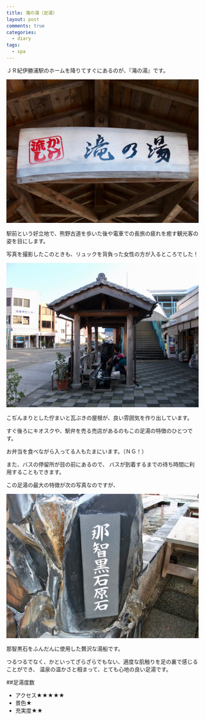 ```yaml
---
title: 滝の湯（足湯）
layout: post
comments: true
categories:
  - diary
tags:
  - spa
---
```

ＪＲ紀伊勝浦駅のホームを降りてすぐにあるのが、『滝の湯』です。

![滝の湯看板][1]

駅前という好立地で、熊野古道を歩いた後や電車での長旅の疲れを癒す観光客の姿を目にします。

写真を撮影したこのときも、リュックを背負った女性の方が入るところでした！

![滝の湯][2]

こぢんまりとした佇まいと瓦ぶきの屋根が、良い雰囲気を作り出しています。

すぐ後ろにキオスクや、駅弁を売る売店があるのもこの足湯の特徴のひとつです。

お弁当を食べながら入ってる人もたまにいます。（ＮＧ！）

また、バスの停留所が目の前にあるので、
バスが到着するまでの待ち時間に利用することもできます。

この足湯の最大の特徴が次の写真なのですが、

![那智黒石プレート][3]

那智黒石をふんだんに使用した贅沢な湯船です。

つるつるでなく、かといってざらざらでもない、適度な肌触りを足の裏で感じることができ、
温泉の温かさと相まって、とても心地の良い足湯です。

##足湯度数

* アクセス★★★★★
* 景色★
* 充実度★★

 [1]: /img/uploads/2009/09/taki-foot-spa-1.jpg
 [2]: /img/uploads/2009/09/taki-foot-spa-2.jpg
 [3]: /img/uploads/2009/09/taki-foot-spa-3.jpg
